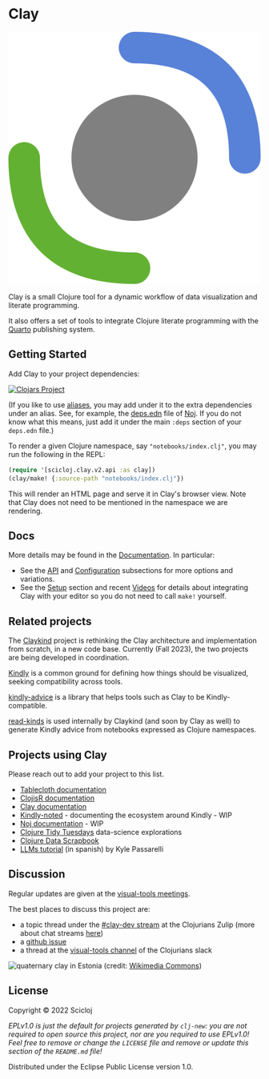 # Clay

![Clay logo](resources/Clay.svg)

Clay is a small Clojure tool for a dynamic workflow of data visualization and literate programming.

It also offers a set of tools to integrate Clojure literate programming with the [Quarto](https://quarto.org/) publishing system.

## Getting Started
Add Clay to your project dependencies:

[![Clojars Project](https://img.shields.io/clojars/v/org.scicloj/clay.svg)](https://clojars.org/org.scicloj/clay)

(If you like to use [aliases](https://practical.li/blog-staging/posts/clojure-cli-tools-understanding-aliases/), you may add under it to the extra dependencies under an alias. See, for example, the [deps.edn](https://github.com/scicloj/noj/blob/main/deps.edn) file of [Noj](https://github.com/scicloj/noj). If you do not know what this means, just add it under the main `:deps` section of your `deps.edn` file.)

To render a given Clojure namespace, say `"notebooks/index.clj"`, you may run the following in the REPL:
```clj
(require '[scicloj.clay.v2.api :as clay])
(clay/make! {:source-path "notebooks/index.clj"})
```
This will render an HTML page and serve it in Clay's browser view.
Note that Clay does not need to be mentioned in the namespace we are rendering.

## Docs

More details may be found in the [Documentation](https://scicloj.github.io/clay/). In particular:
* See the [API](https://scicloj.github.io/clay#api) and [Configuration](https://scicloj.github.io/clay#configuration) subsections for more options and variations.
* See the [Setup](https://scicloj.github.io/clay#setup) section and recent [Videos](https://scicloj.github.io/clay#videos) for details about integrating Clay with your editor so you do not need to call `make!` yourself.

## Related projects

The [Claykind](https://github.com/timothypratley/claykind) project is rethinking the Clay architecture and implementation from scratch, in a new code base. Currently (Fall 2023), the two projects are being developed in coordination.

[Kindly](https://scicloj.github.io/kindly-noted/kindly) is a common ground for defining how things should be visualized, seeking compatibility across tools.

[kindly-advice](https://scicloj.github.io/kindly-noted/kindly_advice) is a library that helps tools such as Clay to be Kindly-compatible.

[read-kinds](https://github.com/scicloj/read-kinds) is used internally by Claykind (and soon by Clay as well) to generate Kindly advice from notebooks expressed as Clojure namespaces.

## Projects using Clay

Please reach out to add your project to this list.

- [Tablecloth documentation](https://scicloj.github.io/tablecloth/)
- [ClojisR documentation](https://scicloj.github.io/clojisr/)
- [Clay documentation](https://scicloj.github.io/clay/)
- [Kindly-noted](https://scicloj.github.io/kindly-noted/) - documenting the ecosystem around Kindly - WIP
- [Noj documentation](https://scicloj.github.io/noj/) - WIP
- [Clojure Tidy Tuesdays](https://kiramclean.github.io/clojure-tidy-tuesdays/) data-science explorations
- [Clojure Data Scrapbook](https://scicloj.github.io/clojure-data-scrapbook/)
- [LLMs tutorial](https://kpassapk.github.io/llama.clj/llama.html) (in spanish) by Kyle Passarelli

## Discussion

Regular updates are given at the [visual-tools meetings](https://scicloj.github.io/docs/community/groups/visual-tools/).

The best places to discuss this project are:
* a topic thread under the [#clay-dev stream](https://clojurians.zulipchat.com/#narrow/stream/422115-clay-dev) at the Clojurians Zulip (more about chat streams [here](https://scicloj.github.io/docs/community/chat/)) 
* a [github issue](https://github.com/scicloj/clay/issues)
* a thread at the [visual-tools channel](https://clojurians.slack.com/archives/C02V9TL2G3V) of the Clojurians slack

![quaternary clay in Estonia](https://upload.wikimedia.org/wikipedia/commons/2/2c/Clay-ss-2005.jpg)
(credit: [Wikimedia Commons](https://commons.wikimedia.org/wiki/File:Clay-ss-2005.jpg))

## License

Copyright © 2022 Scicloj

_EPLv1.0 is just the default for projects generated by `clj-new`: you are not_
_required to open source this project, nor are you required to use EPLv1.0!_
_Feel free to remove or change the `LICENSE` file and remove or update this_
_section of the `README.md` file!_

Distributed under the Eclipse Public License version 1.0.
